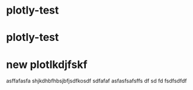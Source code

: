 # plotly-test

# plotly-test

# new plotlkdjfskf

asffafasfa
shjkdhbfhbsjbfjsdfkosdf
sdfafaf
asfasfsafsffs
df
sd
fd
fsdfsdfdf
